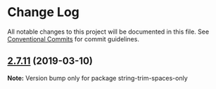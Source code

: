 # Change Log

All notable changes to this project will be documented in this file.
See [Conventional Commits](https://conventionalcommits.org) for commit guidelines.

## [2.7.11](https://gitlab.com/codsen/codsen/compare/string-trim-spaces-only@2.7.10...string-trim-spaces-only@2.7.11) (2019-03-10)

**Note:** Version bump only for package string-trim-spaces-only
